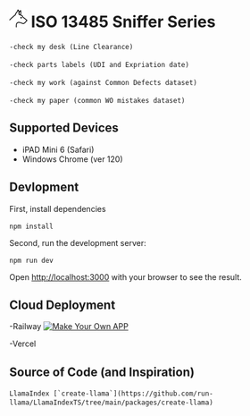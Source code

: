 # ![alt text](ball_wh.png) ISO 13485 Sniffer Series 

```
-check my desk (Line Clearance)

-check parts labels (UDI and Expriation date)

-check my work (against Common Defects dataset)

-check my paper (common WO mistakes dataset)
```

## Supported Devices
- iPAD Mini 6 (Safari)
- Windows Chrome (ver 120)

## Devlopment

First, install dependencies
```
npm install
```

Second, run the development server:

```
npm run dev
```

Open [http://localhost:3000](http://localhost:3000) with your browser to see the result.

## Cloud Deployment


-Railway
[![Make Your Own APP](https://railway.app/button.svg)](https://railway.app/template/qgg37j?referralCode=ChAPxC)

-Vercel

## Source of Code (and Inspiration)
```
LlamaIndex [`create-llama`](https://github.com/run-llama/LlamaIndexTS/tree/main/packages/create-llama) 
``````
